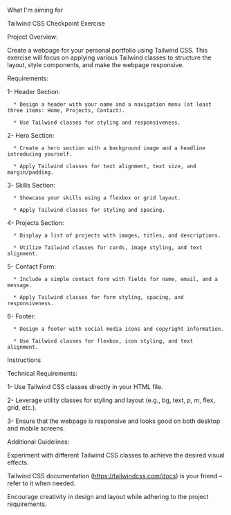 What I'm aiming for

Tailwind CSS Checkpoint Exercise

Project Overview:

Create a webpage for your personal portfolio using Tailwind CSS. This exercise will focus on applying various Tailwind classes to structure the layout, style components, and make the webpage responsive.

Requirements:

1- Header Section:

      * Design a header with your name and a navigation menu (at least three items: Home, Projects, Contact).

      * Use Tailwind classes for styling and responsiveness.

2- Hero Section:

      * Create a hero section with a background image and a headline introducing yourself.

      * Apply Tailwind classes for text alignment, text size, and margin/padding.

3- Skills Section:

      * Showcase your skills using a flexbox or grid layout.

      * Apply Tailwind classes for styling and spacing.

4- Projects Section:

      * Display a list of projects with images, titles, and descriptions.

      * Utilize Tailwind classes for cards, image styling, and text alignment.

5- Contact Form:

      * Include a simple contact form with fields for name, email, and a message.

      * Apply Tailwind classes for form styling, spacing, and responsiveness.

6- Footer:

      * Design a footer with social media icons and copyright information.

      * Use Tailwind classes for flexbox, icon styling, and text alignment.

Instructions

Technical Requirements:

1- Use Tailwind CSS classes directly in your HTML file.

2- Leverage utility classes for styling and layout (e.g., bg, text, p, m, flex, grid, etc.).

3- Ensure that the webpage is responsive and looks good on both desktop and mobile screens.

Additional Guidelines:

Experiment with different Tailwind CSS classes to achieve the desired visual effects.

Tailwind CSS documentation (https://tailwindcss.com/docs) is your friend – refer to it when needed.

Encourage creativity in design and layout while adhering to the project requirements.
